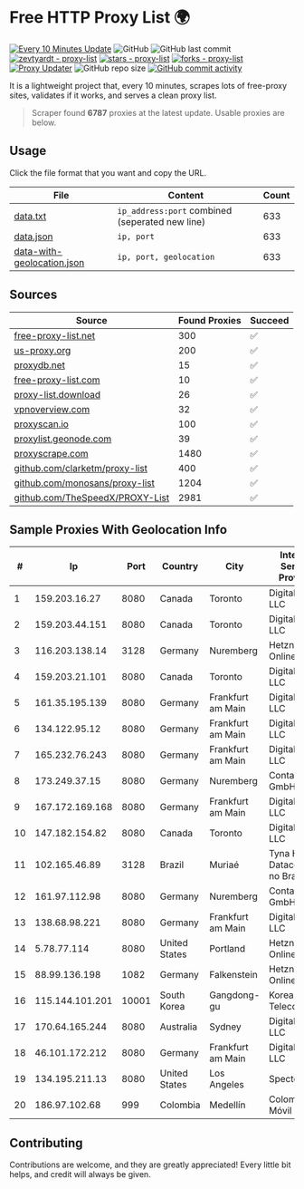 
# Free HTTP Proxy List 🌍

[![Every 10 Minutes Update](https://github.com/mertguvencli/http-proxy-list/actions/workflows/main.yml/badge.svg?branch=main)](https://github.com/mertguvencli/http-proxy-list/actions/workflows/main.yml)
![GitHub](https://img.shields.io/github/license/mertguvencli/http-proxy-list)
![GitHub last commit](https://img.shields.io/github/last-commit/mertguvencli/http-proxy-list)
[![zevtyardt - proxy-list](https://img.shields.io/static/v1?label=zevtyardt&message=proxy-list&color=blue&logo=github)](https://github.com/zevtyardt/proxy-list "Go to GitHub repo")
[![stars - proxy-list](https://img.shields.io/github/stars/zevtyardt/proxy-list?style=social)](https://github.com/zevtyardt/proxy-list)
[![forks - proxy-list](https://img.shields.io/github/forks/zevtyardt/proxy-list?style=social)](https://github.com/zevtyardt/proxy-list)
[![Proxy Updater](https://github.com/zevtyardt/proxy-list/workflows/Proxy%20Updater/badge.svg)](https://github.com/zevtyardt/proxy-list/actions?query=workflow:"Proxy+Updater")
![GitHub repo size](https://img.shields.io/github/repo-size/zevtyardt/proxy-list)
[![GitHub commit activity](https://img.shields.io/github/commit-activity/m/zevtyardt/proxy-list?logo=commits)](https://github.com/zevtyardt/proxy-list/commits/main)

It is a lightweight project that, every 10 minutes, scrapes lots of free-proxy sites, validates if it works, and serves a clean proxy list.

> Scraper found **6787** proxies at the latest update. Usable proxies are below.

## Usage

Click the file format that you want and copy the URL.

|File|Content|Count|
|----|-------|-----|
|[data.txt](https://raw.githubusercontent.com/mertguvencli/http-proxy-list/main/proxy-list/data.txt)|`ip_address:port` combined (seperated new line)|633|
|[data.json](https://raw.githubusercontent.com/mertguvencli/http-proxy-list/main/proxy-list/data.json)|`ip, port`|633|
|[data-with-geolocation.json](https://raw.githubusercontent.com/mertguvencli/http-proxy-list/main/proxy-list/data-with-geolocation.json)|`ip, port, geolocation`|633|

## Sources

|Source|Found Proxies|Succeed|
|------|-------------|-------|
|[free-proxy-list.net](https://free-proxy-list.net)|300|✅|
|[us-proxy.org](https://www.us-proxy.org)|200|✅|
|[proxydb.net](http://proxydb.net)|15|✅|
|[free-proxy-list.com](https://free-proxy-list.com/?page=&port=&type%5B%5D=http&type%5B%5D=https&up_time=0&search=Search)|10|✅|
|[proxy-list.download](https://www.proxy-list.download/HTTP)|26|✅|
|[vpnoverview.com](https://vpnoverview.com/privacy/anonymous-browsing/free-proxy-servers)|32|✅|
|[proxyscan.io](https://www.proxyscan.io)|100|✅|
|[proxylist.geonode.com](https://proxylist.geonode.com/api/proxy-list?limit=300&page=1&sort_by=lastChecked&sort_type=desc&protocols=http,https)|39|✅|
|[proxyscrape.com](https://api.proxyscrape.com/v2/?request=displayproxies&protocol=http&timeout=10000&country=all&ssl=all&anonymity=all)|1480|✅|
|[github.com/clarketm/proxy-list](https://raw.githubusercontent.com/clarketm/proxy-list/master/proxy-list-raw.txt)|400|✅|
|[github.com/monosans/proxy-list](https://raw.githubusercontent.com/monosans/proxy-list/main/proxies/http.txt)|1204|✅|
|[github.com/TheSpeedX/PROXY-List](https://raw.githubusercontent.com/TheSpeedX/PROXY-List/master/http.txt)|2981|✅|


## Sample Proxies With Geolocation Info

|#|Ip|Port|Country|City|Internet Service Provider|
|-|--|----|-------|----|-------------------------|
|1|159.203.16.27|8080|Canada|Toronto|DigitalOcean, LLC|
|2|159.203.44.151|8080|Canada|Toronto|DigitalOcean, LLC|
|3|116.203.138.14|3128|Germany|Nuremberg|Hetzner Online GmbH|
|4|159.203.21.101|8080|Canada|Toronto|DigitalOcean, LLC|
|5|161.35.195.139|8080|Germany|Frankfurt am Main|DigitalOcean, LLC|
|6|134.122.95.12|8080|Germany|Frankfurt am Main|DigitalOcean, LLC|
|7|165.232.76.243|8080|Germany|Frankfurt am Main|DigitalOcean, LLC|
|8|173.249.37.15|8080|Germany|Nuremberg|Contabo GmbH|
|9|167.172.169.168|8080|Germany|Frankfurt am Main|DigitalOcean, LLC|
|10|147.182.154.82|8080|Canada|Toronto|DigitalOcean, LLC|
|11|102.165.46.89|3128|Brazil|Muriaé|Tyna Host - Datacenter no Brasil|
|12|161.97.112.98|8080|Germany|Nuremberg|Contabo GmbH|
|13|138.68.98.221|8080|Germany|Frankfurt am Main|DigitalOcean, LLC|
|14|5.78.77.114|8080|United States|Portland|Hetzner Online GmbH|
|15|88.99.136.198|1082|Germany|Falkenstein|Hetzner Online GmbH|
|16|115.144.101.201|10001|South Korea|Gangdong-gu|Korea Telecom|
|17|170.64.165.244|8080|Australia|Sydney|DigitalOcean, LLC|
|18|46.101.172.212|8080|Germany|Frankfurt am Main|DigitalOcean, LLC|
|19|134.195.211.13|8080|United States|Los Angeles|Spectero|
|20|186.97.102.68|999|Colombia|Medellín|Colombia Móvil|



## Contributing

Contributions are welcome, and they are greatly appreciated! Every
little bit helps, and credit will always be given.

